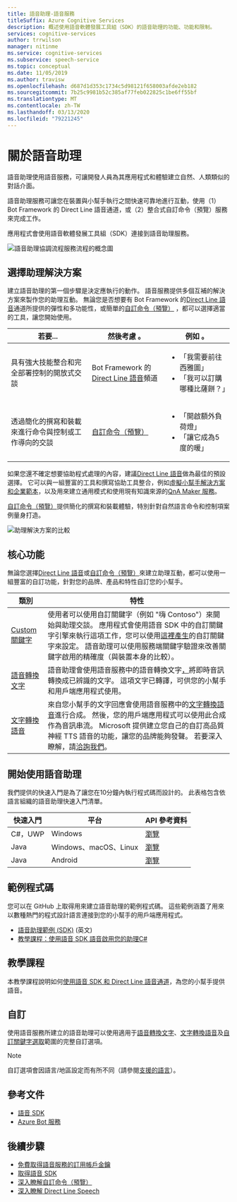 ```yaml
---
title: 語音助理-語音服務
titleSuffix: Azure Cognitive Services
description: 概述使用語音軟體發展工具組（SDK）的語音助理的功能、功能和限制。
services: cognitive-services
author: trrwilson
manager: nitinme
ms.service: cognitive-services
ms.subservice: speech-service
ms.topic: conceptual
ms.date: 11/05/2019
ms.author: travisw
ms.openlocfilehash: d687d1d353c1734c5d98121f658003afde2eb182
ms.sourcegitcommit: 7b25c9981b52c385af77feb022825c1be6ff55bf
ms.translationtype: MT
ms.contentlocale: zh-TW
ms.lasthandoff: 03/13/2020
ms.locfileid: "79221245"
---
```

# <a name="about-voice-assistants"></a>關於語音助理

語音助理使用語音服務，可讓開發人員為其應用程式和體驗建立自然、人類類似的對話介面。

語音助理服務可讓您在裝置與小幫手執行之間快速可靠地進行互動，使用（1） Bot Framework 的 Direct Line 語音通道，或（2）整合式自訂命令（預覽）服務來完成工作。

應用程式會使用語音軟體發展工具組（SDK）連接到語音助理服務。

   ![語音助理協調流程服務流程的概念圖](media/voice-assistants/overview.png "語音助理流程")

## <a name="choosing-an-assistant-solution"></a>選擇助理解決方案

建立語音助理的第一個步驟是決定應執行的動作。 語音服務提供多個互補的解決方案來製作您的助理互動。 無論您是否想要有 Bot Framework 的[Direct Line 語音](direct-line-speech.md)通道所提供的彈性和多功能性，或簡單的[自訂命令（預覽）](custom-commands.md) ，都可以選擇適當的工具，讓您開始使用。

| 若要... | 然後考慮 。 | 例如 。 |
|-------------------|------------------|----------------|
|具有強大技能整合和完全部署控制的開放式交談 | Bot Framework 的[Direct Line 語音](direct-line-speech.md)頻道 | <ul><li>「我需要前往西雅圖」</li><li>「我可以訂購哪種比薩餅？」</li></ul>
|透過簡化的撰寫和裝載來進行命令與控制或工作導向的交談 | [自訂命令（預覽）](custom-commands.md) | <ul><li>「開啟額外負荷燈」</li><li>「讓它成為5度的暖」</ul>

如果您還不確定想要協助程式處理的內容，建議[Direct Line 語音](direct-line-speech.md)做為最佳的預設選擇。 它可以與一組豐富的工具和撰寫協助工具整合，例如[虛擬小幫手解決方案和企業範本](https://docs.microsoft.com/azure/bot-service/bot-builder-enterprise-template-overview)，以及用來建立通用模式和使用現有知識來源的[QnA Maker 服務](https://docs.microsoft.com/azure/cognitive-services/QnAMaker/Overview/overview)。

[自訂命令（預覽）](custom-commands.md)提供簡化的撰寫和裝載體驗，特別針對自然語言命令和控制項案例量身打造。

   ![助理解決方案的比較](media/voice-assistants/assistant-solution-comparison.png "助理解決方案的比較")

## <a name="core-features"></a>核心功能

無論您選擇[Direct Line 語音](direct-line-speech.md)或[自訂命令（預覽）](custom-commands.md)來建立助理互動，都可以使用一組豐富的自訂功能，針對您的品牌、產品和特性自訂您的小幫手。

| 類別 | 特性 |
|----------|----------|
|[Custom 關鍵字](speech-devices-sdk-create-kws.md) | 使用者可以使用自訂關鍵字（例如 "嗨 Contoso"）來開始與助理交談。 應用程式會使用語音 SDK 中的自訂關鍵字引擎來執行這項工作，您可以使用[這裡產生](speech-devices-sdk-create-kws.md)的自訂關鍵字來設定。 語音助理可以使用服務端關鍵字驗證來改善關鍵字啟用的精確度（與裝置本身的比較）。
|[語音轉換文字](speech-to-text.md) | 語音助理會使用語音服務中的語音轉換文字[，](speech-to-text.md)將即時音訊轉換成已辨識的文字。 這項文字已轉譯，可供您的小幫手和用戶端應用程式使用。
|[文字轉換語音](text-to-speech.md) | 來自您小幫手的文字回應會使用語音服務中的[文字轉換語音](text-to-speech.md)進行合成。 然後，您的用戶端應用程式可以使用此合成作為音訊串流。 Microsoft 提供建立您自己的自訂高品質神經 TTS 語音的功能，讓您的品牌能夠發聲。 若要深入瞭解，請[洽詢我們](mailto:mstts@microsoft.com)。

## <a name="getting-started-with-voice-assistants"></a>開始使用語音助理

我們提供的快速入門是為了讓您在10分鐘內執行程式碼而設計的。 此表格包含依語言組織的語音助理快速入門清單。

| 快速入門 | 平台 | API 參考資料 |
|------------|----------|---------------|
| C#，UWP | Windows | [瀏覽](https://aka.ms/csspeech/csharpref) |
| Java | Windows、macOS、Linux | [瀏覽](https://aka.ms/csspeech/javaref) |
| Java | Android | [瀏覽](https://aka.ms/csspeech/javaref) |

## <a name="sample-code"></a>範例程式碼

您可以在 GitHub 上取得用來建立語音助理的範例程式碼。 這些範例涵蓋了用來以數種熱門的程式設計語言連接到您的小幫手的用戶端應用程式。

* [語音助理範例 (SDK)](https://aka.ms/csspeech/samples) \(英文\)
* [教學課程：使用語音 SDK 語音啟用您的助理C#](tutorial-voice-enable-your-bot-speech-sdk.md)

## <a name="tutorial"></a>教學課程

本教學課程說明如何[使用語音 SDK 和 Direct Line 語音通道](tutorial-voice-enable-your-bot-speech-sdk.md)，為您的小幫手提供語音。

## <a name="customization"></a>自訂

使用語音服務所建立的語音助理可以使用適用于[語音轉換文字](speech-to-text.md)、[文字轉換語音](text-to-speech.md)及[自訂關鍵字選取](speech-devices-sdk-create-kws.md)範圍的完整自訂選項。

> [!NOTE]
> 自訂選項會因語言/地區設定而有所不同（請參閱[支援的語言](supported-languages.md)）。

## <a name="reference-docs"></a>參考文件

* [語音 SDK](speech-sdk-reference.md)
* [Azure Bot 服務](https://docs.microsoft.com/azure/bot-service/?view=azure-bot-service-4.0)

## <a name="next-steps"></a>後續步驟

* [免費取得語音服務的訂用帳戶金鑰](get-started.md)
* [取得語音 SDK](speech-sdk.md)
* [深入瞭解自訂命令（預覽）](custom-commands.md)
* [深入瞭解 Direct Line Speech](direct-line-speech.md)
